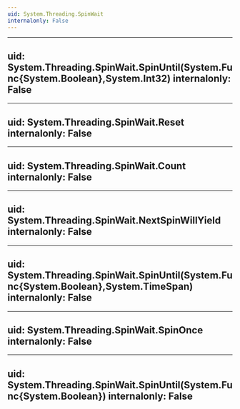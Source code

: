 ```yaml
---
uid: System.Threading.SpinWait
internalonly: False
---
```


---
uid: System.Threading.SpinWait.SpinUntil(System.Func{System.Boolean},System.Int32)
internalonly: False
---

---
uid: System.Threading.SpinWait.Reset
internalonly: False
---

---
uid: System.Threading.SpinWait.Count
internalonly: False
---

---
uid: System.Threading.SpinWait.NextSpinWillYield
internalonly: False
---

---
uid: System.Threading.SpinWait.SpinUntil(System.Func{System.Boolean},System.TimeSpan)
internalonly: False
---

---
uid: System.Threading.SpinWait.SpinOnce
internalonly: False
---

---
uid: System.Threading.SpinWait.SpinUntil(System.Func{System.Boolean})
internalonly: False
---
